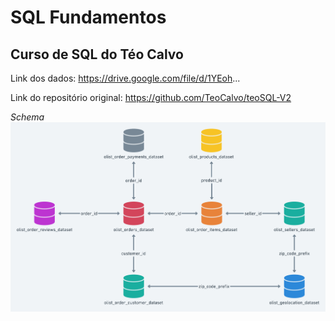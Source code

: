 # SQL Fundamentos 

## Curso de SQL do Téo Calvo

Link dos dados:  https://drive.google.com/file/d/1YEoh...

Link do repositório original: https://github.com/TeoCalvo/teoSQL-V2

*Schema*
![Alt text](img/schema_olist.png)